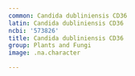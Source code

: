 ```yaml
---
common: Candida dubliniensis CD36
latin: Candida dubliniensis CD36
ncbi: '573826'
title: Candida dubliniensis CD36
group: Plants and Fungi
image: .na.character

---
```

